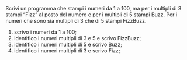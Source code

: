 Scrivi un programma che stampi i numeri da 1 a 100,
ma per i multipli di 3 stampi “Fizz” al posto del numero e per i multipli di 5 stampi Buzz.
Per i numeri che sono sia multipli di 3 che di 5 stampi FizzBuzz.

1) scrivo i numeri da 1 a 100;
2) identifico i numeri multipli di 3 e 5 e scrivo FizzBuzz;
3) identifico i numeri multipli di 5 e scrivo Buzz;
4) identifico i numeri multipli di 3 e scrivo Fizz; 